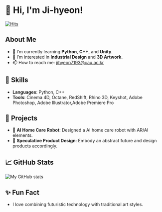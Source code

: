 # 👋 Hi, I'm Ji-hyeon!
[![Hits](https://hits.seeyoufarm.com/api/count/incr/badge.svg?url=https://github.com/MJihyeon/&count_bg=%2379C83D&title_bg=%23555555&icon=github.svg&icon_color=%23E7E7E7&title=hits&edge_flat=false)](https://github.com/MJihyeon)

## About Me
- 🌱 I’m currently learning **Python**, **C++**, and **Unity**.
- 👀 I’m interested in **Industrial Design** and **3D Artwork**.
- 📫 How to reach me: [jihyeon7193@cau.ac.kr](mailto:jihyeon7193@cau.ac.kr)

## 🔧 Skills
- **Languages**: Python, C++
- **Tools**: Cinema 4D, Octane, RedShift, Rhino 3D, Keyshot, Adobe Photoshop, Adobe Illustrator,Adobe Premiere Pro

## 🌟 Projects
- 🤖 **AI Home Care Robot**: Designed a AI home care robot with AR/AI elements.
- 🎨 **Speculative Product Design**: Embody an abstract future and design products accordingly.

## 📈 GitHub Stats
![My GitHub stats](https://github-readme-stats.vercel.app/api?username=MJihyeon&show_icons=true&theme=tokyonight)

## ✨ Fun Fact
- I love combining futuristic technology with traditional art styles.
